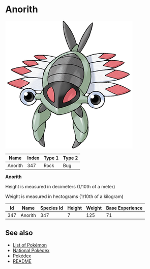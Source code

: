 # Anorith


![Anorith](images/347.png)

| **Name** | **Index** | **Type 1** | **Type 2** |
|----|----|----|----|
| Anorith | 347 | Rock | Bug  |

**Anorith** 


Height is measured in decimeters (1/10th of a meter)

Weight is measured in hectograms (1/10th of a kilogram)

| **Id** | **Name** | **Species Id** | **Height** | **Weight** | **Base Experience** |
|--------|----------|----------------|------------|------------|---------------------|
| 347 | Anorith | 347 | 7 | 125 | 71 |


## See also

- [List of Pokémon](../pokemon.md)
- [National Pokédex](../national_pokedex.md)
- [Pokédex](../pokedex.md)
- [README](../README.md)
